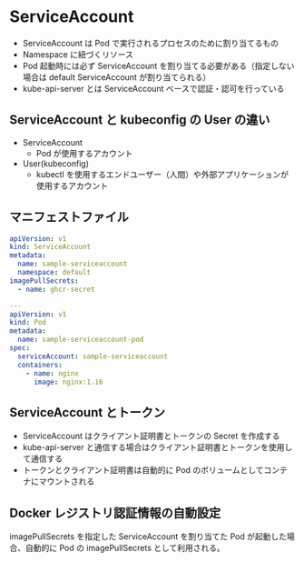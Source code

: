 # ServiceAccount

- ServiceAccount は Pod で実行されるプロセスのために割り当てるもの
- Namespace に紐づくリソース
- Pod 起動時には必ず ServiceAccount を割り当てる必要がある（指定しない場合は default ServiceAccount が割り当てられる）
- kube-api-server とは ServiceAccount ベースで認証・認可を行っている

## ServiceAccount と kubeconfig の User の違い

- ServiceAccount
  - Pod が使用するアカウント
- User(kubeconfig)
  - kubectl を使用するエンドユーザー（人間）や外部アプリケーションが使用するアカウント

## マニフェストファイル

```ServiceAccount.yaml
apiVersion: v1
kind: ServiceAccount
metadata:
  name: sample-serviceaccount
  namespace: default
imagePullSecrets:
  - name: ghcr-secret

---
apiVersion: v1
kind: Pod
metadata:
  name: sample-serviceaccount-pod
spec:
  serviceAccount: sample-serviceaccount
  containers:
    - name: nginx
      image: nginx:1.16
```

## ServiceAccount とトークン

- ServiceAccount はクライアント証明書とトークンの Secret を作成する
- kube-api-server と通信する場合はクライアント証明書とトークンを使用して通信する
- トークンとクライアント証明書は自動的に Pod のボリュームとしてコンテナにマウントされる

## Docker レジストリ認証情報の自動設定

imagePullSecrets を指定した ServiceAccount を割り当てた Pod が起動した場合、自動的に Pod の imagePullSecrets として利用される。
